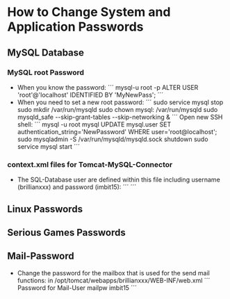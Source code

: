 # How to Change System and Application Passwords 

## MySQL Database

### MySQL root Password

* When you know the password: 
´´´
mysql-u root -p
ALTER USER 'root'@'localhost' IDENTIFIED BY 'MyNewPass';
´´´
* When you need to set a new root password:
´´´
sudo service mysql stop
sudo mkdir /var/run/mysqld
sudo chown mysql: /var/run/mysqld
sudo mysqld_safe --skip-grant-tables --skip-networking &
´´´
Open new SSH shell:
´´´
mysql -u root mysql
UPDATE mysql.user SET authentication_string='NewPassword' WHERE user='root@localhost';
sudo mysqladmin -S /var/run/mysqld/mysqld.sock shutdown
sudo service mysql start
´´´

### context.xml files for Tomcat-MySQL-Connector

* The SQL-Database user are defined within this file including username (brillianxxx) and password (imbit15):
´´´
    <Resource name="jdbc/security" auth="Container"
        username="brilliancrm" password="imbit15"
        driverClassName="com.mysql.jdbc.Driver"
        url="jdbc:mysql://localhost:3306/cake?autoReconnect=true"
        logAbandoned="true" removeAbandoned="true"
        type="javax.sql.DataSource" factory="org.apache.tomcat.jdbc.pool.DataSourceFactory"
        testWhileIdle="true"
        validationQuery="SELECT 1"
    />
´´´
## Linux Passwords

## Serious Games Passwords

## Mail-Password 

* Change the password for the mailbox that is used for the send mail functions: in /opt/tomcat/webapps/brillianxxx/WEB-INF/web.xml
´´´
        <context-param>
                <description>Password for Mail-User</description>
                <param-name>mailpw</param-name>
                <param-value>imbit15</param-value>
        </context-param>
´´´
